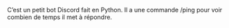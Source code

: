 C’est un petit bot Discord fait en Python. Il a une commande /ping pour voir combien de temps il met à répondre.
